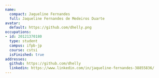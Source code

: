 ```yaml
---
name:
  compact: Jaqueline Fernandes
  full: Jaqueline Fernandes de Medeiros Duarte
avatar:
  default: https://github.com/dhelly.png
occupations:
- id: 20121370180
  type: student
  campus: ifpb-jp
  course: cstsi
  isFinished: true
addresses:
  github: https://github.com/dhelly
  linkedin: https://www.linkedin.com/in/jaqueline-fernandes-38855836/
---
```

